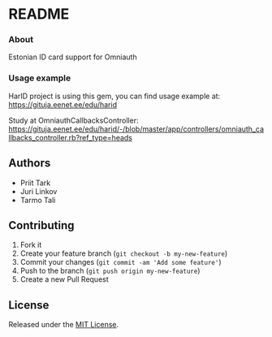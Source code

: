 # README

### About

Estonian ID card support for Omniauth

### Usage example

HarID project is using this gem,
you can find usage example at:
https://gituja.eenet.ee/edu/harid

Study at OmniauthCallbacksController:
https://gituja.eenet.ee/edu/harid/-/blob/master/app/controllers/omniauth_callbacks_controller.rb?ref_type=heads

## Authors
- Priit Tark
- Juri Linkov
- Tarmo Tali

## Contributing

1. Fork it
2. Create your feature branch (`git checkout -b my-new-feature`)
3. Commit your changes (`git commit -am 'Add some feature'`)
4. Push to the branch (`git push origin my-new-feature`)
5. Create a new Pull Request

## License

Released under the [MIT License](https://opensource.org/licenses/MIT).
